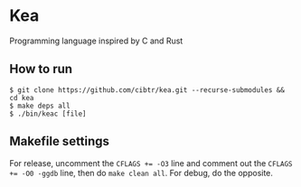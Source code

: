 # Kea
Programming language inspired by C and Rust

## How to run
```
$ git clone https://github.com/cibtr/kea.git --recurse-submodules && cd kea
$ make deps all
$ ./bin/keac [file]
```
## Makefile settings
For release, uncomment the `CFLAGS += -O3` line and comment out the `CFLAGS += -O0 -ggdb` line, then do `make clean all`.
For debug, do the opposite.

